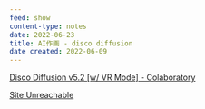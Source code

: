 ```yaml
---
feed: show
content-type: notes
date: 2022-06-23
title: AI作画 - disco diffusion
date created: 2022-06-09
---
```


[Disco Diffusion v5.2 [w/ VR Mode] - Colaboratory](https://colab.research.google.com/github/alembics/disco-diffusion/blob/main/Disco_Diffusion.ipynb)

[Site Unreachable](https://www.youtube.com/watch?v=SjDIhn_Gmc0)
